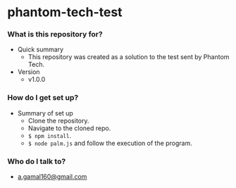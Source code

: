 # phantom-tech-test #

### What is this repository for? ###

* Quick summary
    - This repository was created as a solution to the test sent by Phantom Tech.
* Version
    - v1.0.0

### How do I get set up? ###

* Summary of set up
    - Clone the repository.
    - Navigate to the cloned repo.
    - `$ npm install`.
    - `$ node palm.js` and follow the execution of the program.

### Who do I talk to? ###

* a.gamal160@gmail.com